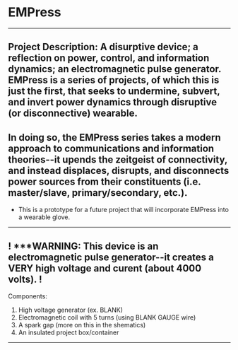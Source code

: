 # EMPress
---
Project Description: 
A disurptive device; a reflection on power, control, and information dynamics; an electromagnetic pulse generator. EMPress is a series of projects, of which this is just the first, that seeks to undermine, subvert, and invert power dynamics through disruptive (or disconnective) wearable. 
---
In doing so, the EMPress series takes a modern approach to communications and information theories--it upends the zeitgeist of connectivity, and instead displaces, disrupts, and disconnects power sources from their constituents (i.e. master/slave, primary/secondary, etc.). 
---
* This is a prototype for a future project that will incorporate EMPress into a wearable glove.
---
!
***WARNING: This device is an electromagnetic pulse generator--it creates a VERY high voltage and curent (about 4000 volts). 
!
---
Components:
1. High voltage generator (ex. BLANK)
2. Electromagnetic coil with 5 turns (using BLANK GAUGE wire)
3. A spark gap (more on this in the shematics)
4. An insulated project box/container
---

